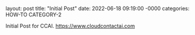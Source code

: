 layout: post
title: "Initial Post"
date: 2022-06-18 09:19:00 -0000
categories: HOW-TO CATEGORY-2

Initial Post for CCAI. https://www.cloudcontactai.com
